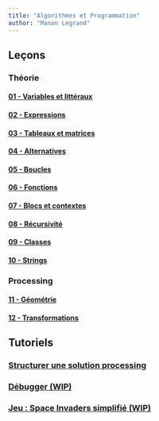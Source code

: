 ```yaml
---
title: "Algorithmes et Programmation"
author: "Manon Legrand"
---
```



## Leçons

### Théorie
#### [01 - Variables et littéraux](cours/01-variables-litteraux.md) 
#### [02 - Expressions](cours/02-expressions.md)
#### [03 - Tableaux et matrices](cours/03-tableaux-matrices.md)
#### [04 - Alternatives](cours/04-alternatives.md)
#### [05 - Boucles](cours/05-boucles.md)
#### [06 - Fonctions](cours/06-fonctions.md)
#### [07 - Blocs et contextes](cours/07-blocs-contextes.md)
#### [08 - Récursivité](cours/08-recursivite.md)
#### [09 - Classes](cours/09-classes.md)
#### [10 - Strings](cours/10-strings.md)

### Processing
#### [11 - Géométrie](cours/11-geometrie.md)
#### [12 - Transformations](cours/12-transformations.md)


## Tutoriels
### [Structurer une solution processing](tutoriels/structurer-une-solution.md)
### [Débugger (WIP)](tutoriels/debugger.md)
### [Jeu : Space Invaders simplifié (WIP)](tutoriels/space-invaders)

